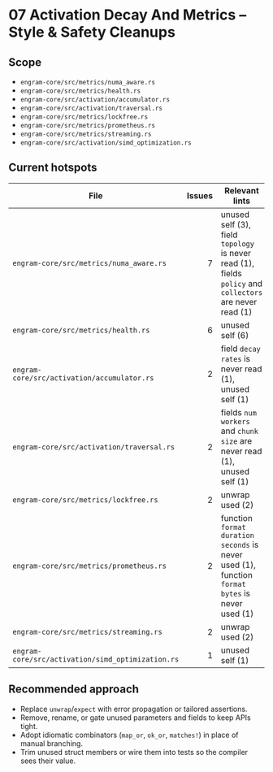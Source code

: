 # 07 Activation Decay And Metrics – Style & Safety Cleanups

## Scope
- `engram-core/src/metrics/numa_aware.rs`
- `engram-core/src/metrics/health.rs`
- `engram-core/src/activation/accumulator.rs`
- `engram-core/src/activation/traversal.rs`
- `engram-core/src/metrics/lockfree.rs`
- `engram-core/src/metrics/prometheus.rs`
- `engram-core/src/metrics/streaming.rs`
- `engram-core/src/activation/simd_optimization.rs`

## Current hotspots
| File | Issues | Relevant lints |
| --- | ---: | --- |
| `engram-core/src/metrics/numa_aware.rs` | 7 | unused self (3), field `topology` is never read (1), fields `policy` and `collectors` are never read (1) |
| `engram-core/src/metrics/health.rs` | 6 | unused self (6) |
| `engram-core/src/activation/accumulator.rs` | 2 | field `decay rates` is never read (1), unused self (1) |
| `engram-core/src/activation/traversal.rs` | 2 | fields `num workers` and `chunk size` are never read (1), unused self (1) |
| `engram-core/src/metrics/lockfree.rs` | 2 | unwrap used (2) |
| `engram-core/src/metrics/prometheus.rs` | 2 | function `format duration seconds` is never used (1), function `format bytes` is never used (1) |
| `engram-core/src/metrics/streaming.rs` | 2 | unwrap used (2) |
| `engram-core/src/activation/simd_optimization.rs` | 1 | unused self (1) |

## Recommended approach
- Replace `unwrap`/`expect` with error propagation or tailored assertions.
- Remove, rename, or gate unused parameters and fields to keep APIs tight.
- Adopt idiomatic combinators (`map_or`, `ok_or`, `matches!`) in place of manual branching.
- Trim unused struct members or wire them into tests so the compiler sees their value.
